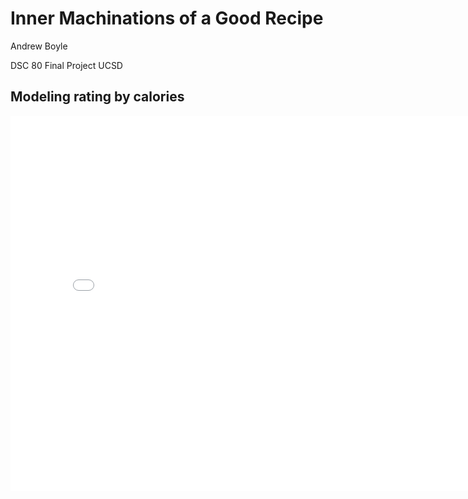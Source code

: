 # Inner Machinations of a Good Recipe

Andrew Boyle 

DSC 80 Final Project UCSD

## Modeling rating by calories 

<iframe
  src="assets/calories-by-rating.html"
  width="800"
  height="600"
  frameborder="0"
></iframe>
